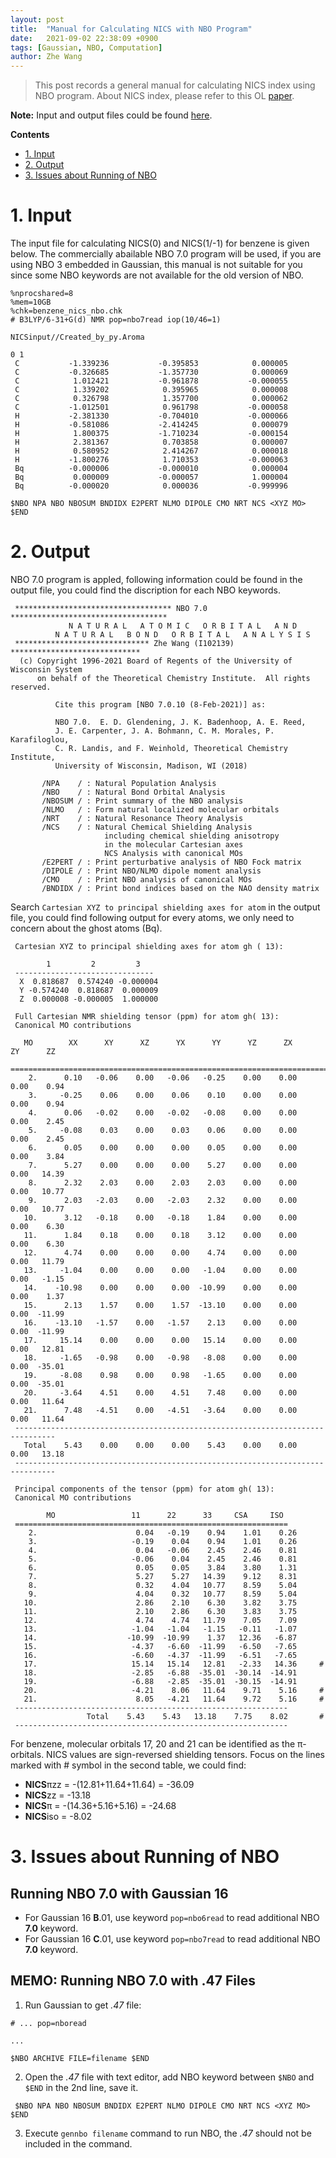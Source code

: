 ```yaml
---
layout: post
title:  "Manual for Calculating NICS with NBO Program"
date:   2021-09-02 22:38:09 +0900
tags: [Gaussian, NBO, Computation]
author: Zhe Wang
---
```


> This post records a general manual for calculating NICS index using NBO program. About NICS index, please refer to this OL [paper](https://doi.org/10.1021/ol0529546).

**Note:** Input and output files could be found [here](https://github.com/wongzit/blogFiles/tree/main/blog_nics_index).

**Contents**

- [1. Input](https://wongzit.github.io/manual-for-calculating-nics-with-nbo-program/#1-input)
- [2. Output](https://wongzit.github.io/manual-for-calculating-nics-with-nbo-program/#2-output)
- [3. Issues about Running of NBO](https://wongzit.github.io/manual-for-calculating-nics-with-nbo-program/#3-issues-about-running-of-nbo)

# 1. Input

The input file for calculating NICS(0) and NICS(1/-1) for benzene is given below. 
The commercially abailable NBO 7.0 program will be used, if you are using NBO 3 embedded in Gaussian, 
this manual is not suitable for you since some NBO keywords are not available for the old version of NBO.

```
%nprocshared=8
%mem=10GB
%chk=benzene_nics_nbo.chk
# B3LYP/6-31+G(d) NMR pop=nbo7read iop(10/46=1)

NICSinput//Created_by_py.Aroma

0 1
 C           -1.339236           -0.395853            0.000005
 C           -0.326685           -1.357730            0.000069
 C            1.012421           -0.961878           -0.000055
 C            1.339202            0.395965            0.000008
 C            0.326798            1.357700            0.000062
 C           -1.012501            0.961798           -0.000058
 H           -2.381330           -0.704010           -0.000066
 H           -0.581086           -2.414245            0.000079
 H            1.800375           -1.710234           -0.000154
 H            2.381367            0.703858            0.000007
 H            0.580952            2.414267            0.000018
 H           -1.800276            1.710353           -0.000063
 Bq          -0.000006           -0.000010            0.000004
 Bq           0.000009           -0.000057            1.000004
 Bq          -0.000020            0.000036           -0.999996

$NBO NPA NBO NBOSUM BNDIDX E2PERT NLMO DIPOLE CMO NRT NCS <XYZ MO> $END

```

# 2. Output

NBO 7.0 program is appled, following information could be found in the output file, you could find the 
discription for each NBO keywords.

```
 *********************************** NBO 7.0 ***********************************
             N A T U R A L   A T O M I C   O R B I T A L   A N D
          N A T U R A L   B O N D   O R B I T A L   A N A L Y S I S
 ****************************** Zhe Wang (I102139) *****************************
  (c) Copyright 1996-2021 Board of Regents of the University of Wisconsin System
      on behalf of the Theoretical Chemistry Institute.  All rights reserved.

          Cite this program [NBO 7.0.10 (8-Feb-2021)] as:

          NBO 7.0.  E. D. Glendening, J. K. Badenhoop, A. E. Reed,
          J. E. Carpenter, J. A. Bohmann, C. M. Morales, P. Karafiloglou,
          C. R. Landis, and F. Weinhold, Theoretical Chemistry Institute,
          University of Wisconsin, Madison, WI (2018)

       /NPA    / : Natural Population Analysis
       /NBO    / : Natural Bond Orbital Analysis
       /NBOSUM / : Print summary of the NBO analysis
       /NLMO   / : Form natural localized molecular orbitals
       /NRT    / : Natural Resonance Theory Analysis
       /NCS    / : Natural Chemical Shielding Analysis
                     including chemical shielding anisotropy
                     in the molecular Cartesian axes
                     NCS Analysis with canonical MOs
       /E2PERT / : Print perturbative analysis of NBO Fock matrix
       /DIPOLE / : Print NBO/NLMO dipole moment analysis
       /CMO    / : Print NBO analysis of canonical MOs
       /BNDIDX / : Print bond indices based on the NAO density matrix
```

Search `Cartesian XYZ to principal shielding axes for atom` in the output file, you could find following output for every atoms, we only need to concern about the ghost atoms (Bq).

```
 Cartesian XYZ to principal shielding axes for atom gh ( 13):

        1         2         3
 -------------------------------
  X  0.818687  0.574240 -0.000004
  Y -0.574240  0.818687  0.000009
  Z  0.000008 -0.000005  1.000000

 Full Cartesian NMR shielding tensor (ppm) for atom gh( 13):
 Canonical MO contributions

   MO        XX      XY      XZ      YX      YY      YZ      ZX      ZY      ZZ
 ===============================================================================
    2.      0.10   -0.06    0.00   -0.06   -0.25    0.00    0.00    0.00    0.94
    3.     -0.25    0.06    0.00    0.06    0.10    0.00    0.00    0.00    0.94
    4.      0.06   -0.02    0.00   -0.02   -0.08    0.00    0.00    0.00    2.45
    5.     -0.08    0.03    0.00    0.03    0.06    0.00    0.00    0.00    2.45
    6.      0.05    0.00    0.00    0.00    0.05    0.00    0.00    0.00    3.84
    7.      5.27    0.00    0.00    0.00    5.27    0.00    0.00    0.00   14.39
    8.      2.32    2.03    0.00    2.03    2.03    0.00    0.00    0.00   10.77
    9.      2.03   -2.03    0.00   -2.03    2.32    0.00    0.00    0.00   10.77
   10.      3.12   -0.18    0.00   -0.18    1.84    0.00    0.00    0.00    6.30
   11.      1.84    0.18    0.00    0.18    3.12    0.00    0.00    0.00    6.30
   12.      4.74    0.00    0.00    0.00    4.74    0.00    0.00    0.00   11.79
   13.     -1.04    0.00    0.00    0.00   -1.04    0.00    0.00    0.00   -1.15
   14.    -10.98    0.00    0.00    0.00  -10.99    0.00    0.00    0.00    1.37
   15.      2.13    1.57    0.00    1.57  -13.10    0.00    0.00    0.00  -11.99
   16.    -13.10   -1.57    0.00   -1.57    2.13    0.00    0.00    0.00  -11.99
   17.     15.14    0.00    0.00    0.00   15.14    0.00    0.00    0.00   12.81
   18.     -1.65   -0.98    0.00   -0.98   -8.08    0.00    0.00    0.00  -35.01
   19.     -8.08    0.98    0.00    0.98   -1.65    0.00    0.00    0.00  -35.01
   20.     -3.64    4.51    0.00    4.51    7.48    0.00    0.00    0.00   11.64
   21.      7.48   -4.51    0.00   -4.51   -3.64    0.00    0.00    0.00   11.64
 -------------------------------------------------------------------------------
   Total    5.43    0.00    0.00    0.00    5.43    0.00    0.00    0.00   13.18
 -------------------------------------------------------------------------------

 Principal components of the tensor (ppm) for atom gh( 13):
 Canonical MO contributions

        MO                 11      22      33     CSA     ISO
 =============================================================
    2.                      0.04   -0.19    0.94    1.01    0.26
    3.                     -0.19    0.04    0.94    1.01    0.26
    4.                      0.04   -0.06    2.45    2.46    0.81
    5.                     -0.06    0.04    2.45    2.46    0.81
    6.                      0.05    0.05    3.84    3.80    1.31
    7.                      5.27    5.27   14.39    9.12    8.31
    8.                      0.32    4.04   10.77    8.59    5.04
    9.                      4.04    0.32   10.77    8.59    5.04
   10.                      2.86    2.10    6.30    3.82    3.75
   11.                      2.10    2.86    6.30    3.83    3.75
   12.                      4.74    4.74   11.79    7.05    7.09
   13.                     -1.04   -1.04   -1.15   -0.11   -1.07
   14.                    -10.99  -10.99    1.37   12.36   -6.87
   15.                     -4.37   -6.60  -11.99   -6.50   -7.65
   16.                     -6.60   -4.37  -11.99   -6.51   -7.65
   17.                     15.14   15.14   12.81   -2.33   14.36     #
   18.                     -2.85   -6.88  -35.01  -30.14  -14.91
   19.                     -6.88   -2.85  -35.01  -30.15  -14.91
   20.                     -4.21    8.06   11.64    9.71    5.16     #
   21.                      8.05   -4.21   11.64    9.72    5.16     #
 -------------------------------------------------------------
                 Total    5.43    5.43   13.18    7.75    8.02       #
 -------------------------------------------------------------
```

For benzene, molecular orbitals 17, 20 and 21 can be identified as the π-orbitals. NICS values are sign-reversed shielding tensors. 
Focus on the lines marked with # symbol in the second table, we could find:

- **NICS**πzz = -(12.81+11.64+11.64) = -36.09
- **NICS**zz = -13.18
- **NICS**π = -(14.36+5.16+5.16) = -24.68
- **NICS**iso = -8.02

# 3. Issues about Running of NBO

## Running NBO 7.0 with Gaussian 16

- For Gaussian 16 **B**.01, use keyword `pop=nbo6read` to read additional NBO **7.0** keyword.
- For Gaussian 16 **C**.01, use keyword `pop=nbo7read` to read additional NBO **7.0** keyword.

## MEMO: Running NBO 7.0 with .47 Files

1) Run Gaussian to get *.47* file:

```
# ... pop=nboread

...

$NBO ARCHIVE FILE=filename $END

```

2) Open the *.47* file with text editor, add NBO keyword between `$NBO` and `$END` in the 2nd line, save it.

```
 $NBO NPA NBO NBOSUM BNDIDX E2PERT NLMO DIPOLE CMO NRT NCS <XYZ MO> $END
```

3) Execute `gennbo filename` command to run NBO, the *.47* should not be included in the command.
